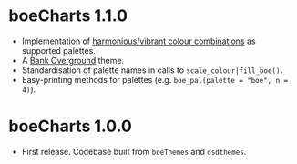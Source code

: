 # boeCharts 1.1.0

* Implementation of [harmonious/vibrant colour combinations](https://bankofengland.frontify.com/d/RPk6pMZziBFw/bank-standards#/brand-elements/colour-palette) as supported palettes.
* A [Bank Overground](https://www.bankofengland.co.uk/bank-overground) theme.
* Standardisation of palette names in calls to `scale_colour|fill_boe()`.
* Easy-printing methods for palettes (e.g. `boe_pal(palette = "boe", n = 4)`).


# boeCharts 1.0.0

* First release. Codebase built from `boeThemes` and `dsdthemes`.



